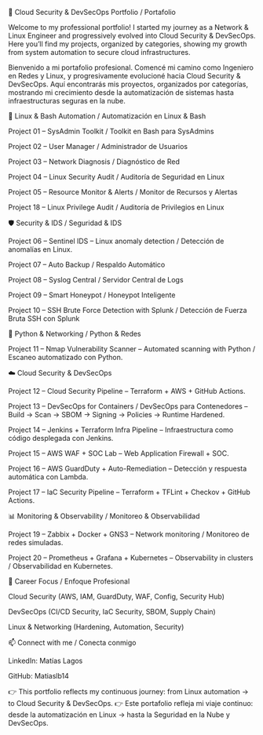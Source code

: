 🚀 Cloud Security & DevSecOps Portfolio / Portafolio

Welcome to my professional portfolio!
I started my journey as a Network & Linux Engineer and progressively evolved into Cloud Security & DevSecOps.
Here you’ll find my projects, organized by categories, showing my growth from system automation to secure cloud infrastructures.

Bienvenido a mi portafolio profesional.
Comencé mi camino como Ingeniero en Redes y Linux, y progresivamente evolucioné hacia Cloud Security & DevSecOps.
Aquí encontrarás mis proyectos, organizados por categorías, mostrando mi crecimiento desde la automatización de sistemas hasta infraestructuras seguras en la nube.

🐧 Linux & Bash Automation / Automatización en Linux & Bash

Project 01 – SysAdmin Toolkit / Toolkit en Bash para SysAdmins

Project 02 – User Manager / Administrador de Usuarios

Project 03 – Network Diagnosis / Diagnóstico de Red

Project 04 – Linux Security Audit / Auditoría de Seguridad en Linux

Project 05 – Resource Monitor & Alerts / Monitor de Recursos y Alertas

Project 18 – Linux Privilege Audit / Auditoría de Privilegios en Linux

🛡️ Security & IDS / Seguridad & IDS

Project 06 – Sentinel IDS – Linux anomaly detection / Detección de anomalías en Linux.

Project 07 – Auto Backup / Respaldo Automático

Project 08 – Syslog Central / Servidor Central de Logs

Project 09 – Smart Honeypot / Honeypot Inteligente

Project 10 – SSH Brute Force Detection with Splunk / Detección de Fuerza Bruta SSH con Splunk

🐍 Python & Networking / Python & Redes

Project 11 – Nmap Vulnerability Scanner – Automated scanning with Python / Escaneo automatizado con Python.

☁️ Cloud Security & DevSecOps

Project 12 – Cloud Security Pipeline – Terraform + AWS + GitHub Actions.

Project 13 – DevSecOps for Containers / DevSecOps para Contenedores – Build → Scan → SBOM → Signing → Policies → Runtime Hardened.

Project 14 – Jenkins + Terraform Infra Pipeline – Infraestructura como código desplegada con Jenkins.

Project 15 – AWS WAF + SOC Lab – Web Application Firewall + SOC.

Project 16 – AWS GuardDuty + Auto-Remediation – Detección y respuesta automática con Lambda.

Project 17 – IaC Security Pipeline – Terraform + TFLint + Checkov + GitHub Actions.

📊 Monitoring & Observability / Monitoreo & Observabilidad

Project 19 – Zabbix + Docker + GNS3 – Network monitoring / Monitoreo de redes simuladas.

Project 20 – Prometheus + Grafana + Kubernetes – Observability in clusters / Observabilidad en Kubernetes.

🎯 Career Focus / Enfoque Profesional

Cloud Security (AWS, IAM, GuardDuty, WAF, Config, Security Hub)

DevSecOps (CI/CD Security, IaC Security, SBOM, Supply Chain)

Linux & Networking (Hardening, Automation, Security)

📫 Connect with me / Conecta conmigo

LinkedIn: Matías Lagos

GitHub: Matiaslb14

👉 This portfolio reflects my continuous journey: from Linux automation → to Cloud Security & DevSecOps.
👉 Este portafolio refleja mi viaje continuo: desde la automatización en Linux → hasta la Seguridad en la Nube y DevSecOps.
